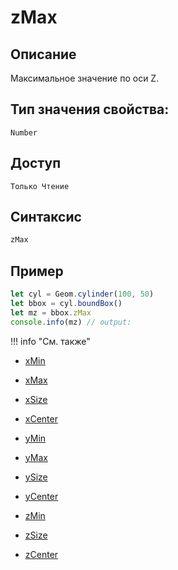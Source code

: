 # zMax

## Описание
Максимальное значение по оси Z.

## Тип значения свойства:
`Number`

## Доступ
`Только Чтение`

## Синтаксис
``` javascript
zMax
```
## Пример
``` javascript linenums="1"
let cyl = Geom.cylinder(100, 50)
let bbox = cyl.boundBox()
let mz = bbox.zMax
console.info(mz) // output:
```
!!! info "См. также"

- [xMin](./xMin.md)

- [xMax](./xMax.md)

- [xSize](./xSize.md)

- [xCenter](./xCenter.md)

- [yMin](./yMin.md)

- [yMax](./yMax.md)

- [ySize](./ySize.md)

- [yCenter](./yCenter.md)

- [zMin](./zMin.md)

- [zSize](./zSize.md)

- [zCenter](./zCenter.md)
